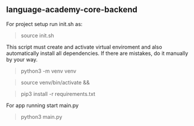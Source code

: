 ## language-academy-core-backend
For project setup run init.sh as:

> source init.sh

This script must create and activate virtual enviroment and also automatically install all dependencies. If there are mistakes, do it manually by your way.

> python3 -m venv venv

> source venv/bin/activate &&

> pip3 install -r requirements.txt

For app running start main.py
> python3 main.py